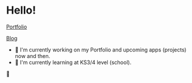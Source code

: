 # Hello!

[Portfolio](https://jjfenner93.github.io/Portfolio/index.html)

[Blog](https://jjfenner93.github.io/Portfolio/blog.html)

- 🔭 I'm currently working on my Portfolio and upcoming apps (projects) now and then.
- 🌱 I'm currently learning at KS3/4 level (school).

👋

<!--
**jjfenner93/jjfenner93** is a ✨ _special_ ✨ repository because its `README.md` (this file) appears on your GitHub profile.

Here are some ideas to get you started:

- 🔭 I’m currently working on ...
- 👯 I’m looking to collaborate on ...
- 🤔 I’m looking for help with ...
- 💬 Ask me about ...
- 📫 How to reach me: ...
- 😄 Pronouns: ...
- ⚡ Fun fact: ...
-->
